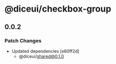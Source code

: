 # @diceui/checkbox-group

## 0.0.2

### Patch Changes

- Updated dependencies [e60ff2d]
  - @diceui/shared@0.1.0
